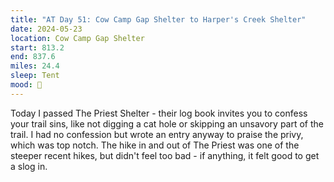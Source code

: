 ```yaml
---
title: "AT Day 51: Cow Camp Gap Shelter to Harper's Creek Shelter"
date: 2024-05-23
location: Cow Camp Gap Shelter
start: 813.2
end: 837.6
miles: 24.4
sleep: Tent
mood: 🙂
---
```

Today I passed The Priest Shelter - their log book invites you to confess your trail sins, like not digging a cat hole or skipping an unsavory part of the trail. I had no confession but wrote an entry anyway to praise the privy, which was top notch. The hike in and out of The Priest was one of the steeper recent hikes, but didn't feel too bad - if anything, it felt good to get a slog in.
